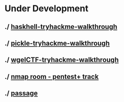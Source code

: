 
# Under Development

## ./ [haskhell-tryhackme-walkthrough](https://medium.com/@gocharan98/haskhell-writeup-33ea8f5b964e)

## ./ [pickle-tryhackme-walkthrough](https://medium.com/@gocharan98/write-up-for-pickle-rick-tryhackme-6878f130cd8a)

## ./ [wgelCTF-tryhackme-walkthrough](https://medium.com/@gocharan98/wgel-ctf-tryhackme-write-up-8983116d5fb8)

## ./ [nmap room - pentest+ track](https://gocharan98.medium.com/nmap-thm-a4cc49e409eb)

## ./ [passage](https://gocharan98.medium.com/passage-htb-walk-through-d85283c3aeff)
